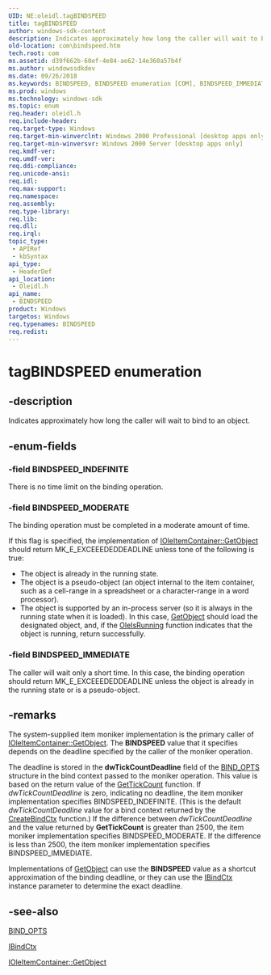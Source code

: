 ```yaml
---
UID: NE:oleidl.tagBINDSPEED
title: tagBINDSPEED
author: windows-sdk-content
description: Indicates approximately how long the caller will wait to bind to an object.
old-location: com\bindspeed.htm
tech.root: com
ms.assetid: d39f662b-60ef-4e84-ae62-14e360a57b4f
ms.author: windowssdkdev
ms.date: 09/26/2018
ms.keywords: BINDSPEED, BINDSPEED enumeration [COM], BINDSPEED_IMMEDIATE, BINDSPEED_INDEFINITE, BINDSPEED_MODERATE, _com_BINDSPEED, com.bindspeed, oleidl/BINDSPEED, oleidl/BINDSPEED_IMMEDIATE, oleidl/BINDSPEED_INDEFINITE, oleidl/BINDSPEED_MODERATE, tagBINDSPEED
ms.prod: windows
ms.technology: windows-sdk
ms.topic: enum
req.header: oleidl.h
req.include-header: 
req.target-type: Windows
req.target-min-winverclnt: Windows 2000 Professional [desktop apps only]
req.target-min-winversvr: Windows 2000 Server [desktop apps only]
req.kmdf-ver: 
req.umdf-ver: 
req.ddi-compliance: 
req.unicode-ansi: 
req.idl: 
req.max-support: 
req.namespace: 
req.assembly: 
req.type-library: 
req.lib: 
req.dll: 
req.irql: 
topic_type:
 - APIRef
 - kbSyntax
api_type:
 - HeaderDef
api_location:
 - Oleidl.h
api_name:
 - BINDSPEED
product: Windows
targetos: Windows
req.typenames: BINDSPEED
req.redist: 
---
```


# tagBINDSPEED enumeration


## -description


Indicates approximately how long the caller will wait to bind to an object.


## -enum-fields




### -field BINDSPEED_INDEFINITE

There is no time limit on the binding operation. 


### -field BINDSPEED_MODERATE

The binding operation must be completed in a moderate amount of time. 

If this flag is specified, the implementation of <a href="https://msdn.microsoft.com/08569037-7ecd-4e63-9f94-c2552c327800">IOleItemContainer::GetObject</a> should return MK_E_EXCEEEDEDDEADLINE unless tone of the following is true:

<ul>
<li>The object is already in the running state.
</li>
<li>The object is a pseudo-object (an object internal to the item container, such as a cell-range in a spreadsheet or a character-range in a word processor).</li>
<li>The object is supported by an in-process server (so it is always in the running state when it is loaded). In this case, <a href="https://msdn.microsoft.com/08569037-7ecd-4e63-9f94-c2552c327800">GetObject</a> should load the designated object, and, if the <a href="https://msdn.microsoft.com/9392666f-c269-4667-aeac-67c68bcc5f06">OleIsRunning</a> function indicates that the object is running, return successfully. 
</li>
</ul>

### -field BINDSPEED_IMMEDIATE

The caller will wait only a short time. In this case, the binding operation should return MK_E_EXCEEEDEDDEADLINE unless the object is already in the running state or is a pseudo-object.



## -remarks



The system-supplied item moniker implementation is the primary caller of <a href="https://msdn.microsoft.com/08569037-7ecd-4e63-9f94-c2552c327800">IOleItemContainer::GetObject</a>. The <b>BINDSPEED</b> value that it specifies depends on the deadline specified by the caller of the moniker operation. 



The deadline is stored in the <b>dwTickCountDeadline</b> field of the <a href="https://msdn.microsoft.com/764f09c9-ff20-4ae2-b94f-4b0a1e117e49">BIND_OPTS</a> structure in the bind context passed to the moniker operation. This value is based on the return value of the <a href="https://msdn.microsoft.com/22201c82-a49a-4972-9f49-6baf6d23a1ea">GetTickCount</a> function. If <i>dwTickCountDeadline</i> is zero, indicating no deadline, the item moniker implementation specifies BINDSPEED_INDEFINITE. (This is the default <i>dwTickCountDeadline</i> value for a bind context returned by the <a href="https://msdn.microsoft.com/0f0ded09-7a7c-40bb-8198-b9f5058827d4">CreateBindCtx</a> function.) If the difference between <i>dwTickCountDeadline</i> and the value returned by <b>GetTickCount</b> is greater than 2500, the item moniker implementation specifies BINDSPEED_MODERATE. If the difference is less than 2500, the item moniker implementation specifies BINDSPEED_IMMEDIATE.

Implementations of <a href="https://msdn.microsoft.com/08569037-7ecd-4e63-9f94-c2552c327800">GetObject</a> can use the <b>BINDSPEED</b> value as a shortcut approximation of the binding deadline, or they can use the <a href="https://msdn.microsoft.com/e4c8abb5-0c89-44dd-8d95-efbfcc999b46">IBindCtx</a> instance parameter to determine the exact deadline.





## -see-also




<a href="https://msdn.microsoft.com/764f09c9-ff20-4ae2-b94f-4b0a1e117e49">BIND_OPTS</a>



<a href="https://msdn.microsoft.com/e4c8abb5-0c89-44dd-8d95-efbfcc999b46">IBindCtx</a>



<a href="https://msdn.microsoft.com/08569037-7ecd-4e63-9f94-c2552c327800">IOleItemContainer::GetObject</a>
 

 

